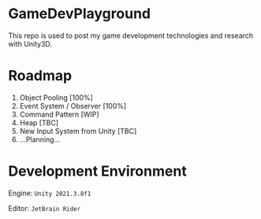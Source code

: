 # GameDevPlayground

This repo is used to post my game development technologies and research with Unity3D.

# Roadmap

1. Object Pooling [100%]
2. Event System / Observer [100%]
3. Command Pattern [WIP]
4. Heap [TBC]
5. New Input System from Unity [TBC]
6. ...Planning...

# Development Environment

Engine: `Unity 2021.3.8f1`

Editor: `JetBrain Rider`
